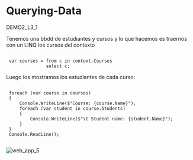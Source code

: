 # Querying-Data
DEMO2_L3_1

Tenemos una bbdd de estudiantes y cursos y lo que hacemos es traernos con un LINQ los cursos del contexto 

<pre><code>
 var courses = from c in context.Courses
               select c;
</code></pre>            
               
 Luego los mostramos los estudiantes de cada curso:
 
 <pre><code>
 foreach (var course in courses)
 {
     Console.WriteLine($"Course: {course.Name}");
     foreach (var student in course.Students)
     {
         Console.WriteLine($"\t Student name: {student.Name}");
     }
 }
 Console.ReadLine();
 </code></pre> 
![web_app_5](https://github.com/JuanjoSalva/Querying-Data/blob/master/img/result.PNG)
